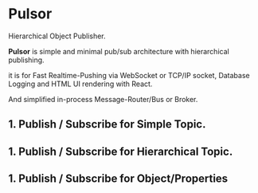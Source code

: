# Pulsor

Hierarchical Object Publisher.

**Pulsor** is simple and minimal pub/sub architecture with hierarchical publishing.

it is for Fast Realtime-Pushing via WebSocket or TCP/IP socket, Database Logging and HTML UI rendering with React.

And simplified in-process Message-Router/Bus or Broker.


## 1. Publish / Subscribe for Simple Topic.

## 1. Publish / Subscribe for Hierarchical Topic.

## 1. Publish / Subscribe for Object/Properties
